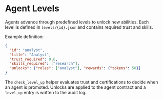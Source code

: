 # Agent Levels

Agents advance through predefined levels to unlock new abilities. Each level is
defined in `levels/{id}.json` and contains required trust and skills.

Example definition:

```json
{
  "id": "analyst",
  "title": "Analyst",
  "trust_required": 0.6,
  "skills_required": ["research"],
  "unlocks": {"roles": ["analyst"], "rewards": {"tokens": 50}}
}
```

The `check_level_up` helper evaluates trust and certifications to decide when an
agent is promoted. Unlocks are applied to the agent contract and a
`level_up` entry is written to the audit log.
